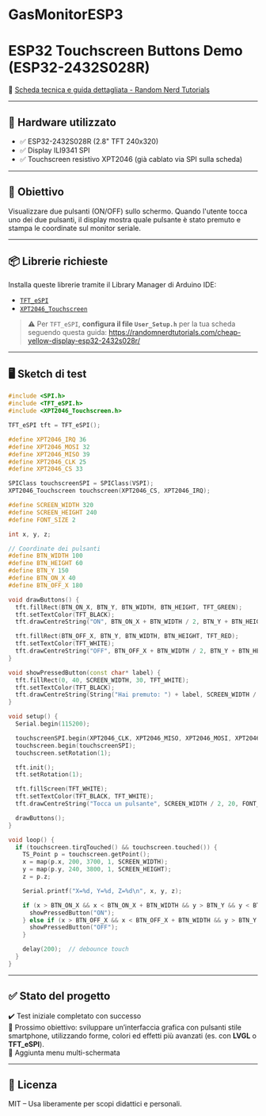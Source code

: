 # GasMonitorESP3

# ESP32 Touchscreen Buttons Demo (ESP32-2432S028R)


🔗 [Scheda tecnica e guida dettagliata - Random Nerd Tutorials](https://randomnerdtutorials.com/cheap-yellow-display-esp32-2432s028r/)

---

## 🧰 Hardware utilizzato

- ✅ ESP32-2432S028R (2.8" TFT 240x320)
- ✅ Display ILI9341 SPI
- ✅ Touchscreen resistivo XPT2046 (già cablato via SPI sulla scheda)

---

## 🎯 Obiettivo

Visualizzare due pulsanti (ON/OFF) sullo schermo. Quando l'utente tocca uno dei due pulsanti, il display mostra quale pulsante è stato premuto e stampa le coordinate sul monitor seriale.

---

## 📦 Librerie richieste

Installa queste librerie tramite il Library Manager di Arduino IDE:

- [`TFT_eSPI`](https://github.com/Bodmer/TFT_eSPI)
- [`XPT2046_Touchscreen`](https://github.com/PaulStoffregen/XPT2046_Touchscreen)

> ⚠️ Per `TFT_eSPI`, **configura il file `User_Setup.h`** per la tua scheda seguendo questa guida:
> https://randomnerdtutorials.com/cheap-yellow-display-esp32-2432s028r/

---

## 🖥️ Sketch di test

```cpp
#include <SPI.h>
#include <TFT_eSPI.h>
#include <XPT2046_Touchscreen.h>

TFT_eSPI tft = TFT_eSPI();

#define XPT2046_IRQ 36
#define XPT2046_MOSI 32
#define XPT2046_MISO 39
#define XPT2046_CLK 25
#define XPT2046_CS 33

SPIClass touchscreenSPI = SPIClass(VSPI);
XPT2046_Touchscreen touchscreen(XPT2046_CS, XPT2046_IRQ);

#define SCREEN_WIDTH 320
#define SCREEN_HEIGHT 240
#define FONT_SIZE 2

int x, y, z;

// Coordinate dei pulsanti
#define BTN_WIDTH 100
#define BTN_HEIGHT 60
#define BTN_Y 150
#define BTN_ON_X 40
#define BTN_OFF_X 180

void drawButtons() {
  tft.fillRect(BTN_ON_X, BTN_Y, BTN_WIDTH, BTN_HEIGHT, TFT_GREEN);
  tft.setTextColor(TFT_BLACK);
  tft.drawCentreString("ON", BTN_ON_X + BTN_WIDTH / 2, BTN_Y + BTN_HEIGHT / 2 - 8, FONT_SIZE);

  tft.fillRect(BTN_OFF_X, BTN_Y, BTN_WIDTH, BTN_HEIGHT, TFT_RED);
  tft.setTextColor(TFT_WHITE);
  tft.drawCentreString("OFF", BTN_OFF_X + BTN_WIDTH / 2, BTN_Y + BTN_HEIGHT / 2 - 8, FONT_SIZE);
}

void showPressedButton(const char* label) {
  tft.fillRect(0, 40, SCREEN_WIDTH, 30, TFT_WHITE);
  tft.setTextColor(TFT_BLACK);
  tft.drawCentreString(String("Hai premuto: ") + label, SCREEN_WIDTH / 2, 40, FONT_SIZE);
}

void setup() {
  Serial.begin(115200);

  touchscreenSPI.begin(XPT2046_CLK, XPT2046_MISO, XPT2046_MOSI, XPT2046_CS);
  touchscreen.begin(touchscreenSPI);
  touchscreen.setRotation(1);

  tft.init();
  tft.setRotation(1);

  tft.fillScreen(TFT_WHITE);
  tft.setTextColor(TFT_BLACK, TFT_WHITE);
  tft.drawCentreString("Tocca un pulsante", SCREEN_WIDTH / 2, 20, FONT_SIZE);

  drawButtons();
}

void loop() {
  if (touchscreen.tirqTouched() && touchscreen.touched()) {
    TS_Point p = touchscreen.getPoint();
    x = map(p.x, 200, 3700, 1, SCREEN_WIDTH);
    y = map(p.y, 240, 3800, 1, SCREEN_HEIGHT);
    z = p.z;

    Serial.printf("X=%d, Y=%d, Z=%d\n", x, y, z);

    if (x > BTN_ON_X && x < BTN_ON_X + BTN_WIDTH && y > BTN_Y && y < BTN_Y + BTN_HEIGHT) {
      showPressedButton("ON");
    } else if (x > BTN_OFF_X && x < BTN_OFF_X + BTN_WIDTH && y > BTN_Y && y < BTN_Y + BTN_HEIGHT) {
      showPressedButton("OFF");
    }

    delay(200);  // debounce touch
  }
}
```



---

## ✅ Stato del progetto

✔️ Test iniziale completato con successo  
📌 Prossimo obiettivo: sviluppare un’interfaccia grafica con pulsanti stile smartphone, utilizzando forme, colori ed effetti più avanzati (es. con **LVGL** o **TFT_eSPI**).  
📌 Aggiunta menu multi-schermata

---

## 📄 Licenza

MIT – Usa liberamente per scopi didattici e personali.
